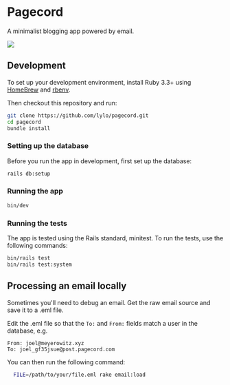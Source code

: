 # Pagecord

A minimalist blogging app powered by email.

![](https://github.com/lylo/pagecord/actions/workflows/rails_tests.yml/badge.svg)

## Development

To set up your development environment, install Ruby 3.3+ using [HomeBrew](https://brew.sh/) and [rbenv](https://github.com/rbenv/rbenv).

Then checkout this repository and run:

```bash
git clone https://github.com/lylo/pagecord.git
cd pagecord
bundle install
```

### Setting up the database

Before you run the app in development, first set up the database:

```bash
rails db:setup
```

### Running the app

```bash
bin/dev
```

### Running the tests

The app is tested using the Rails standard, minitest. To run the tests, use the following commands:

```bash
bin/rails test
bin/rails test:system
```

## Processing an email locally

Sometimes you'll need to debug an email. Get the raw email source and save it to a .eml file.

Edit the .eml file so that the `To:` and `From:` fields match a user in the database, e.g.

```
From: joel@meyerowitz.xyz
To: joel_gf35jsue@post.pagecord.com
```

You can then run the following command:

```bash
  FILE=/path/to/your/file.eml rake email:load
```

